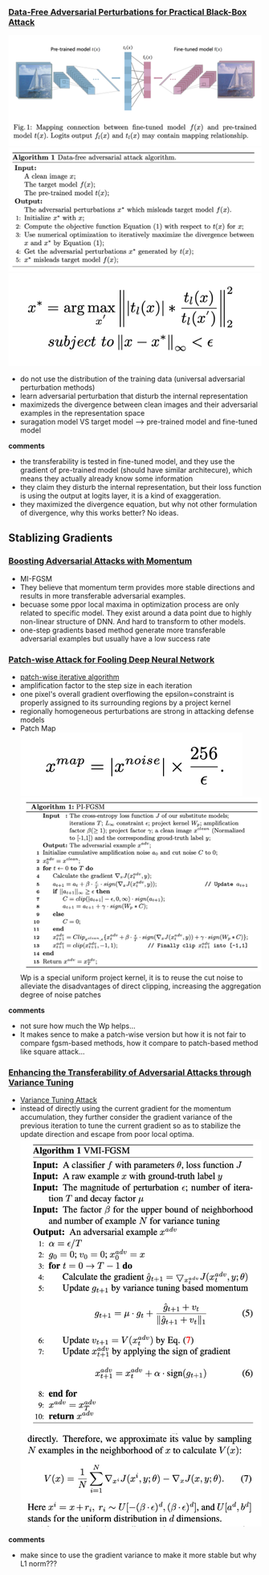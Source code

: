 ### [Data-Free Adversarial Perturbations for Practical Black-Box Attack](https://arxiv.org/abs/2003.01295)

![1](figures/fig1.png)
![1](figures/DFAA.png)
![1](figures/oploss.png)

- do not use the distribution of the training data (universal adversarial perturbation methods)
- learn adversarial perturbation that disturb the internal representation
- maximizeds the divergence between clean images and their adversarial examples in the representation space
- suragation model VS target model --> pre-trained model and fine-tuned model

**comments**
- the transferability is tested in fine-tuned model, and they use the gradient of pre-trained model (should have similar architecure), which means they actually already know some information
- they claim they disturb the internal representation, but their loss function is using the output at logits layer, it is a kind of exaggeration.
- they maximized the divergence equation, but why not other formulation of divergence, why this works better? No ideas.


## Stablizing Gradients

### [Boosting Adversarial Attacks with Momentum](https://arxiv.org/abs/1710.06081)

- MI-FGSM
- They believe that momentum term provides more stable directions and results in more transferable adversarial examples.
- becuase some ppor local maxima in optimization process are only related to specific model. They exist around a data point due to highly non-linear structure of DNN. And hard to transform to other models.
- one-step gradients based method generate more transferable adversarial examples but usually have a low success rate

### [Patch-wise Attack for Fooling Deep Neural Network](https://arxiv.org/abs/2007.06765)

- [patch-wise iterative algorithm](https://github.com/qilong-zhang/Patch-wise-iterative-attack)
- amplification factor to the step size in each iteration
- one pixel's overall gradient overflowing the epsilon=constraint is properly assigned to its surrounding regions by a project kernel
- regionally homogeneous perturbations are strong in attacking defense models
- Patch Map
![1](figures/patchM.png)
![1](figures/pi-fgsm.png)
Wp is a special uniform project kernel, it is to reuse the cut noise to alleviate the disadvantages of direct clipping, increasing the aggregation degree of noise patches

**comments**
- not sure how much the Wp helps... 
- It makes sence to make a patch-wise version but how it is not fair to compare fgsm-based methods, how it compare to patch-based method like square attack...

### [Enhancing the Transferability of Adversarial Attacks through Variance Tuning](https://arxiv.org/abs/2103.15571)

- [Variance Tuning Attack](https://github.com/JHL-HUST/VT)
- instead of directly using the current gradient for the momentum accumulation, they further consider the gradient variance of the previous iteration to tune the current gradient so as to stabilize the update direction and escape from poor local optima.
![1](figures/vmi-fgsm.png)
![1](figures/gradientV.png)

**comments**
- make since to use the gradient variance to make it more stable but why L1 norm???
